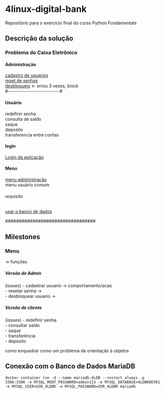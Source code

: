 # 4linux-digital-bank
Repositório para o exercício final do curso Python Fundamentals<br/>

## Descrição da solução
### Problema do Caixa Eletrônico

#### Administração
[cadastro de usuarios](https://github.com/rodrigoafernandes/4linux-digital-bank/issues/3)<br/>
[reset de senhas](https://github.com/rodrigoafernandes/4linux-digital-bank/issues/5)<br/>
[desbloqueio](https://github.com/rodrigoafernandes/4linux-digital-bank/issues/6) <- errou 3 vezes, block<br/>
#--------------------------#
#### Usuário
redefinir senha<br/>
consulta de saldo<br/>
saque<br/>
deposito<br/>
transferencia entre contas <br/>

#### login
[Login da aplicação](https://github.com/rodrigoafernandes/4linux-digital-bank/issues/8)<br/>

#### Menu
[menu administração](https://github.com/rodrigoafernandes/4linux-digital-bank/issues/7)<br/>
menu usuário comum <br/>

###### requisito 
[usar o banco de dados](https://github.com/rodrigoafernandes/4linux-digital-bank/issues/4)<br/>


#################################

## Milestones 

### Menu 

 -> funções <br/>


##### Versão de Admin 
(issues)    - cadastrar usuario -> comportamento/acao<br/>
            - resetar senha -><br/>
            - desbloquear usuario -><br/>
##### Versão de cliente
(issues)    - redefinir senha<br/>
            - consultar saldo<br/>
            - saque<br/>
            - transferência<br/>
            - depósito<br/>

como enquadrar como um problema de orientação à objetos <br/>

## Conexão com o Banco de Dados MariaDB
<code>docker container run -d --name mariadb-4LDB --restart always -p 3306:3306 -e MYSQL_ROOT_PASSWORD=admin123 -e MYSQL_DATABASE=4LDBKDEV01 -e MYSQL_USER=USR_4LDBK -e MYSQL_PASSWORD=USR_4LDBK mariadb</code>